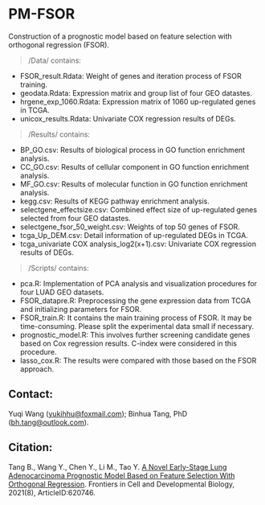 # PM-FSOR
Construction of a prognostic model based on feature selection with orthogonal regression (FSOR).

>/Data/ contains:
* FSOR_result.Rdata: Weight of genes and iteration process of FSOR training.
* geodata.Rdata: Expression matrix and group list of four GEO datastes.
* hrgene_exp_1060.Rdata: Expression matrix of 1060 up-regulated genes in TCGA.
* unicox_results.Rdata: Univariate COX regression results of DEGs.

>/Results/ contains:
* BP_GO.csv: Results of biological process in GO function enrichment analysis.
* CC_GO.csv: Results of cellular component in GO function enrichment analysis.
* MF_GO.csv: Results of molecular function in GO function enrichment analysis.
* kegg.csv: Results of KEGG pathway enrichment analysis.
* selectgene_effectsize.csv: Combined effect size of up-regulated genes selected from four GEO datastes.
* selectgene_fsor_50_weight.csv: Weights of top 50 genes of FSOR.
* tcga_Up_DEM.csv: Detail information of up-regulated DEGs in TCGA.
* tcga_univariate COX analysis_log2(x+1).csv: Univariate COX regression results of DEGs.

>/Scripts/ contains: 
* pca.R: Implementation of PCA analysis and visualization procedures for four LUAD GEO datasets.
* FSOR_datapre.R: Preprocessing the gene expression data from TCGA and initializing parameters for FSOR.
* FSOR_train.R: It contains the main training process of FSOR. It may be time-consuming. Please split the experimental data small if necessary.
* prognostic_model.R: This involves further screening candidate genes based on Cox regression results. C-index were considered in this procedure. 
* lasso_cox.R: The results were compared with those based on the FSOR approach.

## Contact:
Yuqi Wang (yukihhu@foxmail.com); Binhua Tang, PhD (bh.tang@outlook.com).

## Citation:
Tang B., Wang Y., Chen Y., Li M., Tao Y. [A Novel Early-Stage Lung Adenocarcinoma Prognostic Model Based on Feature Selection With Orthogonal Regression](https://www.frontiersin.org/articles/10.3389/fcell.2020.620746/full). Frontiers in Cell and Developmental Biology, 2021(8), ArticleID:620746.
